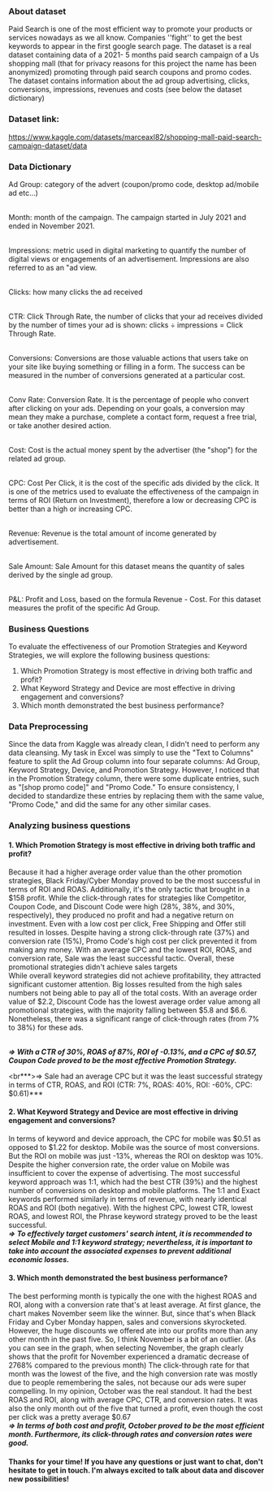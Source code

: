 ### About dataset
Paid Search is one of the most efficient way to promote your products or services nowadays as we all know. Companies ''fight'' to get the best keywords to appear in the first google search page.
The dataset is a real dataset containing data of a 2021- 5 months paid search campaign of a Us shopping mall (that for privacy reasons for this project the name has been anonymized) promoting through paid search coupons and promo codes. The dataset contains information about the ad group advertising, clicks, conversions, impressions, revenues and costs (see below the dataset dictionary)

### Dataset link: 
https://www.kaggle.com/datasets/marceaxl82/shopping-mall-paid-search-campaign-dataset/data
### Data Dictionary
Ad Group: category of the advert (coupon/promo code, desktop ad/mobile ad etc…)

<br>Month: month of the campaign. The campaign started in July 2021 and ended in November 2021.

<br>Impressions: metric used in digital marketing to quantify the number of digital views or engagements of an advertisement. Impressions are also referred to as an "ad view.

<br>Clicks: how many clicks the ad received

<br>CTR: Click Through Rate, the number of clicks that your ad receives divided by the number of times your ad is shown: clicks ÷ impressions = Click Through Rate.

<br>Conversions: Conversions are those valuable actions that users take on your site like buying something or filling in a form. The success can be measured in the number of conversions generated at a particular cost.

<br>Conv Rate: Conversion Rate. It is the percentage of people who convert after clicking on your ads. Depending on your goals, a conversion may mean they make a purchase, complete a contact form, request a free trial, or take another desired action.

<br>Cost: Cost is the actual money spent by the advertiser (the "shop") for the related ad group.

<br>CPC: Cost Per Click, it is the cost of the specific ads divided by the click. It is one of the metrics used to evaluate the effectiveness of the campaign in terms of ROI (Return on Investment), therefore a low or decreasing CPC is better than a high or increasing CPC.

<br>Revenue: Revenue is the total amount of income generated by advertisement.

<br>Sale Amount: Sale Amount for this dataset means the quantity of sales derived by the single ad group.

<br>P&L: Profit and Loss, based on the formula Revenue - Cost. For this dataset measures the profit of the specific Ad Group.

### Business Questions
To evaluate the effectiveness of our Promotion Strategies and Keyword Strategies, we will explore the following business questions:
1. Which Promotion Strategy is most effective in driving both traffic and profit?
2. What Keyword Strategy and Device are most effective in driving engagement and conversions?
3. Which month demonstrated the best business performance?

### Data Preprocessing
Since the data from Kaggle was already clean, I didn't need to perform any data cleansing. My task in Excel was simply to use the "Text to Columns" feature to split the Ad Group column into four separate columns: Ad Group, Keyword Strategy, Device, and Promotion Strategy. 
However, I noticed that in the Promotion Strategy column, there were some duplicate entries, such as "[shop promo code]" and "Promo Code." To ensure consistency, I decided to standardize these entries by replacing them with the same value, "Promo Code," and did the same for any other similar cases.

### Analyzing business questions
#### 1. Which Promotion Strategy is most effective in driving both traffic and profit? 
Because it had a higher average order value than the other promotion strategies, Black Friday/Cyber Monday proved to be the most successful in terms of ROI and ROAS. Additionally, it's the only tactic that brought in a $158 profit. While the click-through rates for strategies like Competitor, Coupon Code, and Discount Code were high (28%, 38%, and 30%, respectively), they produced no profit and had a negative return on investment. Even with a low cost per click, Free Shipping and Offer still resulted in losses. Despite having a strong click-through rate (37%) and conversion rate (15%), Promo Code's high cost per click prevented it from making any money. With an average CPC and the lowest ROI, ROAS, and conversion rate, Sale was the least successful tactic. Overall, these promotional strategies didn't achieve sales targets
<br>While overall keyword strategies did not achieve profitability, they attracted significant customer attention. Big losses resulted from the high sales numbers not being able to pay all of the total costs. With an average order value of $2.2, Discount Code has the lowest average order value among all promotional strategies, with the majority falling between $5.8 and $6.6. Nonetheless, there was a significant range of click-through rates (from 7% to 38%) for these ads. 

<br>***=> With a CTR of 30%, ROAS of 87%, ROI of -0.13%, and a CPC of $0.57, Coupon Code proved to be the most effective Promotion Strategy.***

<br***>=> Sale had an average CPC but it was the least successful strategy in terms of CTR, ROAS, and ROI (CTR: 7%, ROAS: 40%, ROI: -60%, CPC: $0.61)***

#### 2. What Keyword Strategy and Device are most effective in driving engagement and conversions?
In terms of keyword and device approach, the CPC for mobile was $0.51 as opposed to $1.22 for desktop. Mobile was the source of most conversions. But the ROI on mobile was just -13%, whereas the ROI on desktop was 10%. Despite the higher conversion rate, the order value on Mobile was insufficient to cover the expense of advertising. The most successful keyword approach was 1:1, which had the best CTR (39%) and the highest number of conversions on desktop and mobile platforms. The 1:1 and Exact keywords performed similarly in terms of revenue, with nearly identical ROAS and ROI (both negative). With the highest CPC, lowest CTR, lowest ROAS, and lowest ROI, the Phrase keyword strategy proved to be the least successful.
<br>
***=> To effectively target customers' search intent, it is recommended to select Mobile and 1:1 keyword strategy; nevertheless, it is important to take into account the associated expenses to prevent additional economic losses.***

#### 3. Which month demonstrated the best business performance?
The best performing month is typically the one with the highest ROAS and ROI, along with a conversion rate that's at least average. At first glance, the chart makes November seem like the winner. But, since that's when Black Friday and Cyber Monday happen, sales and conversions skyrocketed. However, the huge discounts we offered ate into our profits more than any other month in the past five. So, I think November is a bit of an outlier. (As you can see in the graph, when selecting November, the graph clearly shows that the profit for November experienced a dramatic decrease of 2768% compared to the previous month)
The click-through rate for that month was the lowest of the five, and the high conversion rate was mostly due to people remembering the sales, not because our ads were super compelling. In my opinion, October was the real standout. It had the best ROAS and ROI, along with average CPC, CTR, and conversion rates. It was also the only month out of the five that turned a profit, even though the cost per click was a pretty average $0.67
<br>***=> In terms of both cost and profit, October proved to be the most efficient month. Furthermore, its click-through rates and conversion rates were good.***

#### Thanks for your time! If you have any questions or just want to chat, don't hesitate to get in touch. I'm always excited to talk about data and discover new possibilities!
